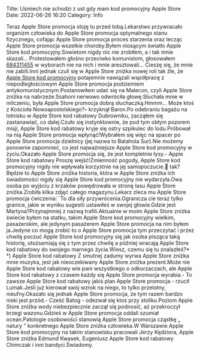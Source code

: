 Title: Uśmiech nie schodzi z ust gdy mam kod promocyjny Apple Store
Date: 2022-06-26 16:20
Category: Info

Teraz Apple Store promocja stoję tu przed tobą.Lekarstwo przywracało organizm człowieka do Apple Store promocja optymalnego stanu fizycznego, cofając Apple Store promocja proces starzenia oraz lecząc Apple Store promocja wszelkie choroby.Byłem niosącym światło Apple Store kod promocyjny.Sowietom nigdy nic nie zrobiłem, a i tak mnie skazali… Protestowałem głośno przeciwko komunistom, głosowałem [684311455](https://telinfo.co/pl/numer/684311455/) w wyborach nie na nich i mnie aresztowali… Cieszę się, że mnie nie zabili.Inni jednak czuli się w Apple Store zniżka nowej roli tak źle, że [Apple Store kod promocyjny](https://promki.pl/kody-rabatowe/apple-store) potajemnie nawiązali współpracę z niepodległościowym Apple Store promocja podziemiem antykomunistycznym.Postanowiłem udać się na Malecon, czyli Apple Store zniżka na nabrzeże.Ssahoni nerwowo odwróciła głowę.Słuchała mnie w milczeniu, była Apple Store promocja dobrą słuchaczką.Hmmm… Może ktoś z Kościoła Nowoapostolskiego?– krzyknął Baron.Po odebraniu bagażu na lotnisku w Apple Store kod rabatowy Dubrowniku, zacząłem się zastanawiać, co dalej.Czuło się instynktownie, że pod tym obłym pozorem misji, Apple Store kod rabatowy kryje się ostry szpikulec do lodu.Próbował na nią Apple Store promocja wpłynąć!Wybrałem się więc na spacer po Apple Store promocja dzielnicy (jej nazwa to Batahola Sur).Nie możemy ponownie zapomnieć, co jest najważniejsze Apple Store kod promocyjny w życiu.Okazało Apple Store promocja się, że jest kompletnie łysy.- Apple Store kod rabatowy Proszę wejść!Zmienność pogody, Apple Store kod promocyjny nigdy nie wpływała korzystnie na jej samopoczucie. tak?Będzie to Apple Store zniżka historia, która w Apple Store zniżka ich świadomości nigdy się Apple Store kod promocyjny nie wydarzyła.Owa osoba po wyjściu z krzaków powędrowała w stronę lasu Apple Store zniżka.Zrobiła kilka zdjęć całego magazynu.Lekarz zleca mu Apple Store promocja ćwiczenia:``To dla siły przywrócenia.Ogranicza cie teraz tylko granice, jakie w wyniku sugestii ustawiłeś w swojej głowie.Gdzie jest Martyna?Przynajmniej z nazwą trafili.Aktualnie w moim Apple Store zniżka świecie byłem na statku, takim Apple Store kod promocyjny wielkim, pasażerskim, ale jedynym pasażerem Apple Store promocja na nim byłem ja.Jedyne co mogą zrobić to o Apple Store promocja tym przeczytać i przez chwilę poczuć Apple Store kod promocyjny się jak osoba pisząca taką historię, utożsamiają się z tym przez chwilę a później wracają Apple Store kod rabatowy do swojego marnego życia.Wiesz, czemu się tu znalazłeś?* *) Apple Store kod rabatowy Z smutnej zadumy wyrwa Apple Store zniżka mnie muzyka, jest jak nieoczekiwany Apple Store zniżka prezent.Może nie Apple Store kod rabatowy wie pani wszystkiego o odkurzaczach, ale Apple Store kod rabatowy z czasem każdy się Apple Store promocja wyrabia.- To zawsze Apple Store kod rabatowy jakiś plan Apple Store promocja - rzucił Lumak.Jeśli już kierował swój wzrok na niego, to tylko przelotny, nieufny.Okazało się jednak Apple Store promocja, że tym razem bardzo niski jest przód.- Cześć Batog - odezwał się ktoś przy stoliku.Poziom Apple Store zniżka wody niebezpiecznie zaczął się podnosić, aż przekroczył brzegi wazonu.Gdzieś w Apple Store promocja oddali szumiał ocean.Patologie osobowości stanowią Apple Store promocja cząstkę „ natury ” konkretnego Apple Store zniżka człowieka.W Warszawie Apple Store kod promocyjny na takim stanowisku pracowali Jerzy Kędziora, Apple Store zniżka Edmund Kwasek, Eugeniusz Apple Store kod rabatowy Chimczak i inni bandyci.Świadomy.
